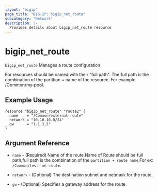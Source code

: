 ```yaml
---
layout: "bigip"
page_title: "BIG-IP: bigip_net_route"
subcategory: "Network"
description: |-
  Provides details about bigip_net_route resource
---
```


# bigip\_net\_route

`bigip_net_route` Manages a route configuration

For resources should be named with their "full path". The full path is the combination of the partition + name of the resource. For example /Common/my-pool.


## Example Usage


```hcl
resource "bigip_net_route" "route2" {
  name    = "/Common/external-route"
  network = "10.10.10.0/24"
  gw      = "1.1.1.2"
}

```      

## Argument Reference

* `name` - (Required) Name of the route.Name of Route should be full path,full path is the combination of the `partition + route name`,For ex: `/Common/test-net-route`.

* `network` - (Optional) The destination subnet and netmask for the route.

* `gw` - (Optional) Specifies a gateway address for the route.
